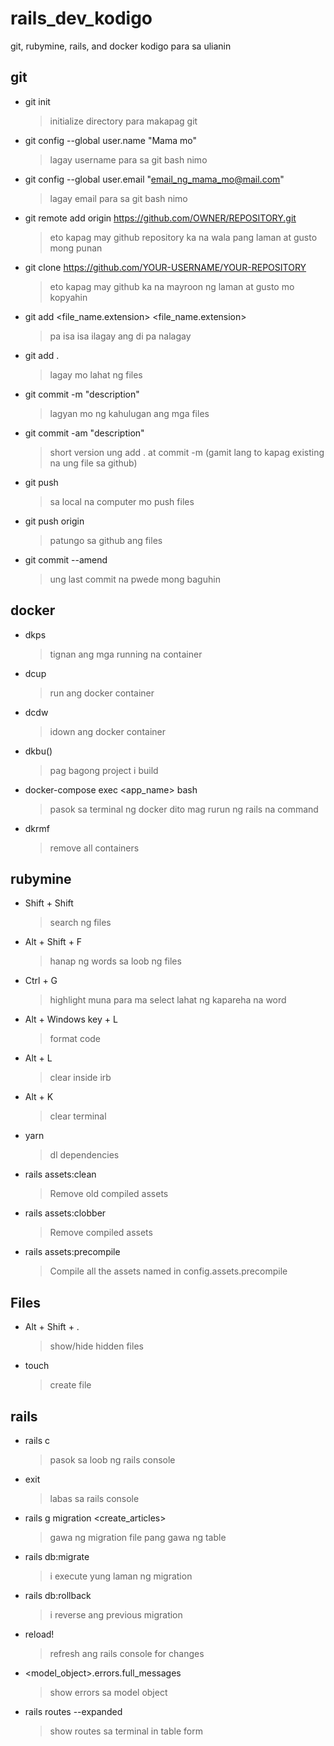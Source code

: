 # rails_dev_kodigo
git, rubymine, rails, and docker kodigo para sa ulianin

## git

- git init
  > initialize directory para makapag git
- git config --global user.name "Mama mo"
  > lagay username para sa git bash nimo
- git config --global user.email "email_ng_mama_mo@mail.com"
  > lagay email para sa git bash nimo
- git remote add origin https://github.com/OWNER/REPOSITORY.git
  > eto kapag may github repository ka na wala pang laman at gusto mong punan
- git clone https://github.com/YOUR-USERNAME/YOUR-REPOSITORY
  > eto kapag may github ka na mayroon ng laman at gusto mo kopyahin
- git add <file_name.extension> <file_name.extension>
  > pa isa isa ilagay ang di pa nalagay
- git add .
  > lagay mo lahat ng files
- git commit -m "description"
  > lagyan mo ng kahulugan ang mga files
- git commit -am "description"
  > short version ung add . at commit -m (gamit lang to kapag existing na ung file sa github)
- git push
  > sa local na computer mo push files
- git push origin
  > patungo sa github ang files
- git commit --amend
  > ung last commit na <description> pwede mong baguhin

## docker

- dkps
  > tignan ang mga running na container
- dcup
  > run ang docker container
- dcdw
  > idown ang docker container
- dkbu()
  > pag bagong project i build
- docker-compose exec <app_name> bash
  > pasok sa terminal ng docker dito mag rurun ng rails na command
- dkrmf
  > remove all containers

## rubymine

- Shift + Shift
  > search ng files
- Alt + Shift + F
  > hanap ng words sa loob ng files
- Ctrl + G
  > highlight muna para ma select lahat ng kapareha na word
- Alt + Windows key + L
  > format code
- Alt + L
  > clear inside irb
- Alt + K
  > clear terminal
- yarn
  > dl dependencies
- rails assets:clean
  > Remove old compiled assets
- rails assets:clobber
  > Remove compiled assets
- rails assets:precompile
  > Compile all the assets named in config.assets.precompile

## Files
- Alt + Shift + .
  > show/hide hidden files
- touch <file>
  > create file

## rails

- rails c
  > pasok sa loob ng rails console
- exit
  > labas sa rails console
- rails g migration <create_articles>
  > gawa ng migration file pang gawa ng table
- rails db:migrate
  > i execute yung laman ng migration
- rails db:rollback
  > i reverse ang previous migration
- reload!
  > refresh ang rails console for changes
- <model_object>.errors.full_messages
  > show errors sa model object
- rails routes --expanded
  > show routes sa terminal in table form
